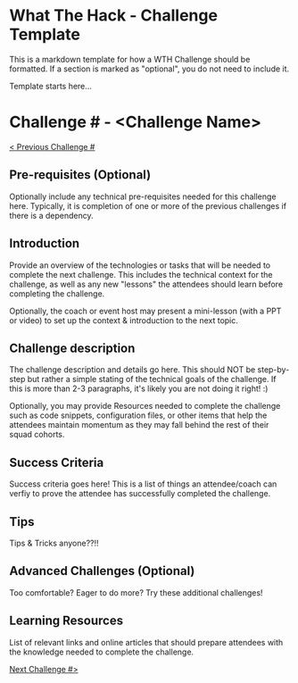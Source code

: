 # What The Hack - Challenge Template

This is a markdown template for how a WTH Challenge should be formatted.  If a section is marked as "optional", you do not need to include it.

Template starts here...

# Challenge \# - \<Challenge Name>

[< Previous Challenge #](./ChallengeX-1.md)

## Pre-requisites (Optional)

Optionally include any technical pre-requisites needed for this challenge here.  Typically, it is completion of one or more of the previous challenges if there is a dependency.

## Introduction

Provide an overview of the technologies or tasks that will be needed to complete the next challenge.  This includes the technical context for the challenge, as well as any new "lessons" the attendees should learn before completing the challenge.

Optionally, the coach or event host may present a mini-lesson (with a PPT or video) to set up the context & introduction to the next topic.

## Challenge description

The challenge description and details go here.  This should NOT be step-by-step but rather a simple stating of the technical goals of the challenge.  If this is more than 2-3 paragraphs, it's likely you are not doing it right! :)

Optionally, you may provide Resources needed to complete the challenge such as code snippets, configuration files, or other items that help the attendees maintain momentum as they may fall behind the rest of their squad cohorts.

## Success Criteria

Success criteria goes here! This is a list of things an attendee/coach can verfiy to prove the attendee has successfully completed the challenge. 

## Tips

Tips & Tricks anyone??!!

## Advanced Challenges (Optional)

Too comfortable?  Eager to do more?  Try these additional challenges!

## Learning Resources

List of relevant links and online articles that should prepare attendees with the knowledge needed to complete the challenge.  

[Next Challenge #>](./ChallengeX+1.md)